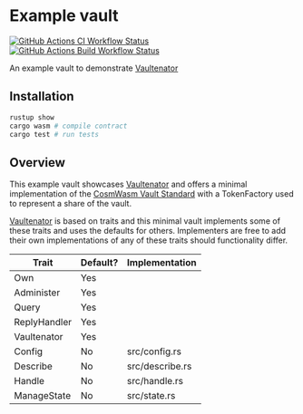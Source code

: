 # Example vault

<!-- dprint-ignore-start -->
[![GitHub Actions CI Workflow Status][1]][2]
[![GitHub Actions Build Workflow Status][3]][4]
<!-- dprint-ignore-end -->

An example vault to demonstrate [Vaultenator][1]

[1]: https://img.shields.io/github/actions/workflow/status/margined-protocol/example-vault/ci.yml?style=for-the-badge&label=ci
[2]: https://github.com/margined-protocol/example-vault/actions/workflows/ci.yml
[3]: https://img.shields.io/github/actions/workflow/status/margined-protocol/example-vault/build.yml?style=for-the-badge&label=build
[4]: https://github.com/margined-protocol/example-vault/actions/workflows/build.yml

## Installation

```sh
rustup show
cargo wasm # compile contract
cargo test # run tests
```

## Overview

This example vault showcases [Vaultenator][1] and offers a minimal
implementation of the [CosmWasm Vault Standard][2] with a TokenFactory used to
represent a share of the vault.

[Vaultenator][1] is based on traits and this minimal vault implements some of
these traits and uses the defaults for others. Implementers are free to add
their own implementations of any of these traits should functionality differ.

| Trait        | Default? | Implementation  |
| ------------ | -------- | --------------- |
| Own          | Yes      |                 |
| Administer   | Yes      |                 |
| Query        | Yes      |                 |
| ReplyHandler | Yes      |                 |
| Vaultenator  | Yes      |                 |
| Config       | No       | src/config.rs   |
| Describe     | No       | src/describe.rs |
| Handle       | No       | src/handle.rs   |
| ManageState  | No       | src/state.rs    |

[1]: https://github.com/margined-protocol/vaultenator
[2]: https://github.com/apollodao/cw-vault-standard
